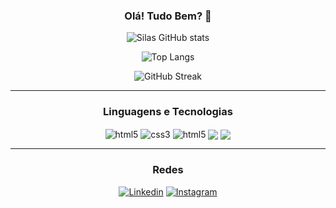 <div align="center">


### Olá! Tudo Bem? 🐧

![Silas GitHub stats](https://github-readme-stats.vercel.app/api?username=silas-hoffmann&show_icons=true&theme=gotham )

![Top Langs](https://github-readme-stats.vercel.app/api/top-langs/?username=silas-hoffmann&layout=compact&theme=gotham)

![GitHub Streak](https://streak-stats.demolab.com/?user=silas-hoffmann&theme=gotham)

<hr>

### Linguagens e Tecnologias
<div>
    <img src="https://img.shields.io/badge/HTML5-E34F26?style=for-the-badge&logo=html5&logoColor=white" alt="html5" align="center">
    </img>
    <img src="https://img.shields.io/badge/CSS3-1572B6?style=for-the-badge&logo=css3&logoColor=white" alt="css3" align="center">
    </img>
    <img src="https://img.shields.io/badge/JavaScript-F7DF1E?style=for-the-badge&logo=javascript&logoColor=black" alt="html5" align="center">
    </img>
    <img src="https://img.shields.io/badge/C-00599C?style=for-the-badge&logo=c&logoColor=white
    " align="center">
    </img>
    <img src="https://img.shields.io/badge/Arduino-00979D?style=for-the-badge&logo=Arduino&logoColor=white" align="center">
    </img>
</div>
<hr>

### Redes

[![Linkedin](https://img.shields.io/badge/LinkedIn-0077B5?style=for-the-badge&logo=linkedin&logoColor=white
)](https://www.linkedin.com/in/silas-hoffmann-b9a3031ba/)
[![Instagram](https://img.shields.io/badge/Instagram-E4405F?style=for-the-badge&logo=instagram&logoColor=white
)](https://www.instagram.com/sih0revi?igsh=NmR4OG1sZTQxYzMy)

</div>

